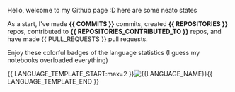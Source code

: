 Hello, welcome to my Github page :D here are some neato states

As a start, I've made **{{ COMMITS }}** commits, created **{{ REPOSITORIES }}** repos, contributed to **{{ REPOSITORIES_CONTRIBUTED_TO }}** repos, and have made {{ PULL_REQUESTS }} pull requests.

Enjoy these colorful badges of the language statistics (I guess my notebooks overloaded everything)

{{ LANGUAGE_TEMPLATE_START:max=2 }}![{{LANGUAGE_NAME}}](https://img.shields.io/static/v1?style=flat-square&label=%E2%A0%80&color=555&labelColor={{LANGUAGE_COLOR:uri}}&message={{LANGUAGE_NAME:uri}}%EF%B8%B1{{LANGUAGE_PERCENT:uri}}%25){{ LANGUAGE_TEMPLATE_END }}
